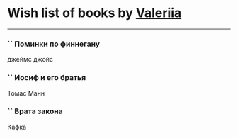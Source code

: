 # Wish list of books by [Valeriia](https://plus.google.com/u/0/107184472368930437407/)
---

### `` Поминки по финнегану
джеймс джойс

### `` Иосиф и его братья
Томас Манн

### `` Врата закона
Кафка

